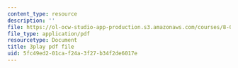 ```yaml
---
content_type: resource
description: ''
file: https://ol-ocw-studio-app-production.s3.amazonaws.com/courses/8-01sc-classical-mechanics-fall-2016/5fc49ed201caf24a3f27b34f2de6017e_QmCQUBSsKwQ.pdf
file_type: application/pdf
resourcetype: Document
title: 3play pdf file
uid: 5fc49ed2-01ca-f24a-3f27-b34f2de6017e
---
```

